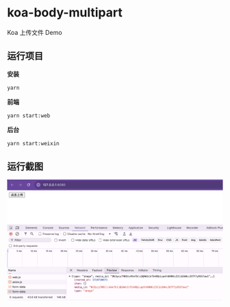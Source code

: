 # koa-body-multipart

Koa 上传文件 Demo

## 运行项目

**安装**

```sh
yarn
```

**前端**

```sh
yarn start:web
```

**后台**

```sh
yarn start:weixin
```

## 运行截图

![screenshot.png](./screenshot.png)
